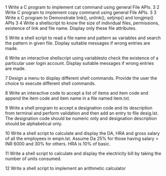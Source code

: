 1 Write a C program to implement cat command using general File APIs. 3
2 Write C program to implement copy command using general File APIs. 3
3 Write a C program to Demonstrate link(), unlink(), setjmp() and longjmp() APIs 3
4 Write a shellscript to know the size of individual files, permissions, existence of link and
file name. Display only these file attributes.

5 Write a shell script to read a file name and pattern as variables and search the pattern
in given file. Display suitable messages if wrong entries are made.

6 Write an interactive shellscript using variablesto check the existence of a particular user
login account. Display suitable messages if wrong entries are made.

7 Design a menu to display different shell commands. Provide the user the choice to
execute different shell commands.

8 Write an interactive code to accept a list of items and item code and append the item
code and item name in a file named item.txt.

9 Write a shell program to accept a designation code and its description from terminal and
perform validation and then add an entry to file desig.lst. The designation code should
be numeric only and designation description should be alphabetical only.

10 Write a shell script to calculate and display the DA, HRA and gross salary of all the
employees in empn.lst. Assume Da 25% for those having salary > INR 6000 and 30% for
others. HRA is 10% of basic.

11 Write a shell script to calculate and display the electricity bill by taking the number of
units consumed.

12 Write a shell script to implement an arithmetic calculator
